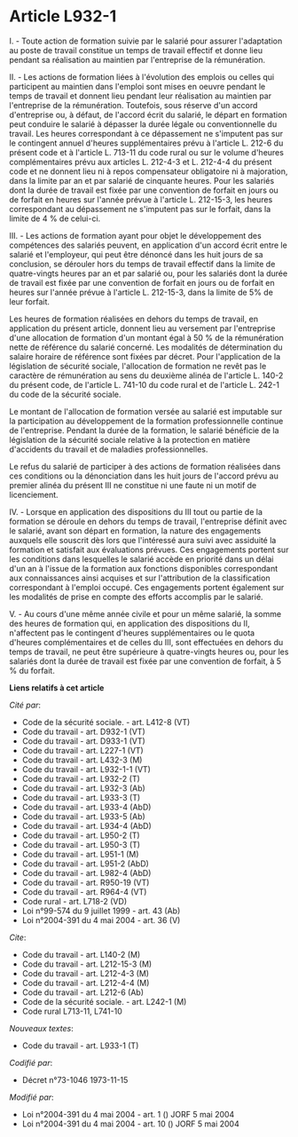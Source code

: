 # Article L932-1

I. - Toute action de formation suivie par le salarié pour assurer l'adaptation au poste de travail constitue un temps de
travail effectif et donne lieu pendant sa réalisation au maintien par l'entreprise de la rémunération.

II. - Les actions de formation liées à l'évolution des emplois ou celles qui participent au maintien dans l'emploi sont mises
en oeuvre pendant le temps de travail et donnent lieu pendant leur réalisation au maintien par l'entreprise de la
rémunération. Toutefois, sous réserve d'un accord d'entreprise ou, à défaut, de l'accord écrit du salarié, le départ en
formation peut conduire le salarié à dépasser la durée légale ou conventionnelle du travail. Les heures correspondant à ce
dépassement ne s'imputent pas sur le contingent annuel d'heures supplémentaires prévu à l'article L. 212-6 du présent code et
à l'article L. 713-11 du code rural ou sur le volume d'heures complémentaires prévu aux articles L. 212-4-3 et L. 212-4-4 du
présent code et ne donnent lieu ni à repos compensateur obligatoire ni à majoration, dans la limite par an et par salarié de
cinquante heures. Pour les salariés dont la durée de travail est fixée par une convention de forfait en jours ou de forfait
en heures sur l'année prévue à l'article L. 212-15-3, les heures correspondant au dépassement ne s'imputent pas sur le
forfait, dans la limite de 4 % de celui-ci.

III. - Les actions de formation ayant pour objet le développement des compétences des salariés peuvent, en application d'un
accord écrit entre le salarié et l'employeur, qui peut être dénoncé dans les huit jours de sa conclusion, se dérouler hors du
temps de travail effectif dans la limite de quatre-vingts heures par an et par salarié ou, pour les salariés dont la durée de
travail est fixée par une convention de forfait en jours ou de forfait en heures sur l'année prévue à l'article L. 212-15-3,
dans la limite de 5% de leur forfait.

Les heures de formation réalisées en dehors du temps de travail, en application du présent article, donnent lieu au versement
par l'entreprise d'une allocation de formation d'un montant égal à 50 % de la rémunération nette de référence du salarié
concerné. Les modalités de détermination du salaire horaire de référence sont fixées par décret. Pour l'application de la
législation de sécurité sociale, l'allocation de formation ne revêt pas le caractère de rémunération au sens du deuxième
alinéa de l'article L. 140-2 du présent code, de l'article L. 741-10 du code rural et de l'article L. 242-1 du code de la
sécurité sociale.

Le montant de l'allocation de formation versée au salarié est imputable sur la participation au développement de la formation
professionnelle continue de l'entreprise. Pendant la durée de la formation, le salarié bénéficie de la législation de la
sécurité sociale relative à la protection en matière d'accidents du travail et de maladies professionnelles.

Le refus du salarié de participer à des actions de formation réalisées dans ces conditions ou la dénonciation dans les huit
jours de l'accord prévu au premier alinéa du présent III ne constitue ni une faute ni un motif de licenciement.

IV. - Lorsque en application des dispositions du III tout ou partie de la formation se déroule en dehors du temps de travail,
l'entreprise définit avec le salarié, avant son départ en formation, la nature des engagements auxquels elle souscrit dès
lors que l'intéressé aura suivi avec assiduité la formation et satisfait aux évaluations prévues. Ces engagements portent sur
les conditions dans lesquelles le salarié accède en priorité dans un délai d'un an à l'issue de la formation aux fonctions
disponibles correspondant aux connaissances ainsi acquises et sur l'attribution de la classification correspondant à l'emploi
occupé. Ces engagements portent également sur les modalités de prise en compte des efforts accomplis par le salarié.

V. - Au cours d'une même année civile et pour un même salarié, la somme des heures de formation qui, en application des
dispositions du II, n'affectent pas le contingent d'heures supplémentaires ou le quota d'heures complémentaires et de celles
du III, sont effectuées en dehors du temps de travail, ne peut être supérieure à quatre-vingts heures ou, pour les salariés
dont la durée de travail est fixée par une convention de forfait, à 5 % du forfait.

**Liens relatifs à cet article**

_Cité par_:

  - Code de la sécurité sociale. - art. L412-8 (VT)
  - Code du travail - art. D932-1 (VT)
  - Code du travail - art. D933-1 (VT)
  - Code du travail - art. L227-1 (VT)
  - Code du travail - art. L432-3 (M)
  - Code du travail - art. L932-1-1 (VT)
  - Code du travail - art. L932-2 (T)
  - Code du travail - art. L932-3 (Ab)
  - Code du travail - art. L933-3 (T)
  - Code du travail - art. L933-4 (AbD)
  - Code du travail - art. L933-5 (Ab)
  - Code du travail - art. L934-4 (AbD)
  - Code du travail - art. L950-2 (T)
  - Code du travail - art. L950-3 (T)
  - Code du travail - art. L951-1 (M)
  - Code du travail - art. L951-2 (AbD)
  - Code du travail - art. L982-4 (AbD)
  - Code du travail - art. R950-19 (VT)
  - Code du travail - art. R964-4 (VT)
  - Code rural - art. L718-2 (VD)
  - Loi n°99-574 du 9 juillet 1999 - art. 43 (Ab)
  - Loi n°2004-391 du 4 mai 2004 - art. 36 (V)

_Cite_:

  - Code du travail - art. L140-2 (M)
  - Code du travail - art. L212-15-3 (M)
  - Code du travail - art. L212-4-3 (M)
  - Code du travail - art. L212-4-4 (M)
  - Code du travail - art. L212-6 (Ab)
  - Code de la sécurité sociale. - art. L242-1 (M)
  - Code rural L713-11, L741-10

_Nouveaux textes_:

  - Code du travail - art. L933-1 (T)

_Codifié par_:

  - Décret n°73-1046 1973-11-15

_Modifié par_:

  - Loi n°2004-391 du 4 mai 2004 - art. 1 () JORF 5 mai 2004
  - Loi n°2004-391 du 4 mai 2004 - art. 10 () JORF 5 mai 2004
